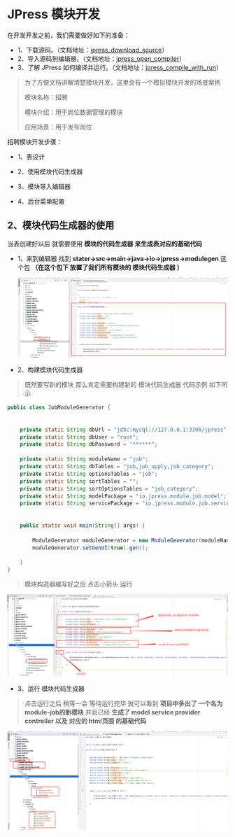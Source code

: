# JPress 模块开发

在开发开发之前，我们需要做好如下的准备：

- 1、下载源码。（文档地址：[jpress_download_source](/manual/jpress_download_source.md)）
- 2、导入源码到编辑器。（文档地址：[jpress_open_compiler](/manual/jpress_open_compiler.md)）
- 3、了解 JPress 如何编译并运行。（文档地址：[jpress_compile_with_run](/manual/jpress_compile_with_run.md)）


>为了方便文档讲解清楚模块开发，这里会有一个模拟模块开发的场景案例
>
> 模块名称：招聘
>
> 模块介绍：用于岗位数据管理的模块
>
> 应用场景：用于发布岗位

招聘模块开发步骤：

* 1、表设计

* 2、使用模块代码生成器

* 3、模块导入编辑器

* 4、后台菜单配置

## 2、模块代码生成器的使用

当表创建好以后 就需要使用 **模块的代码生成器 来生成表对应的基础代码**

* 1、来到编辑器 找到 **stater->src->main->java->io->jpress->modulegen** 这个包 **（在这个包下 放置了我们所有模块的 模块代码生成器 ）**

  ![img.png](../image/module/module_7.png)

* 2、构建模块代码生成器

>既然要写新的模块 那么肯定需要构建新的 模块代码生成器 代码示例 如下所示

```java
public class JobModuleGenerator {


    private static String dbUrl = "jdbc:mysql://127.0.0.1:3306/jpress";
    private static String dbUser = "root";
    private static String dbPassword = "******";

    private static String moduleName = "job";
    private static String dbTables = "job,job_apply,job_category";
    private static String optionsTables = "job";
    private static String sortTables = "";
    private static String sortOptionsTables = "job_category";
    private static String modelPackage = "io.jpress.module.job.model";
    private static String servicePackage = "io.jpress.module.job.service";


    public static void main(String[] args) {

        ModuleGenerator moduleGenerator = new ModuleGenerator(moduleName, dbUrl, dbUser, dbPassword, dbTables, optionsTables,sortTables,sortOptionsTables, modelPackage, servicePackage);
        moduleGenerator.setGenUI(true).gen();

    }
}
```
> 模块构造器编写好之后 点击小箭头 运行

![img.png](../image/module/module_8.png)

* 3、运行 模块代码生成器
> 点击运行之后 稍等一会 等待运行完毕 就可以看到 **项目中多出了 一个名为module-job的新模块**
> 并且已经 **生成了 model service provider controller 以及 对应的 html页面 的基础代码**

![img.png](../image/module/module_9.png)